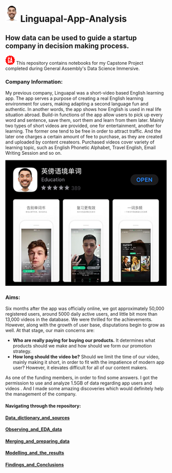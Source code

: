 # <img src="pictures/Logo.png" width="40">  Linguapal-App-Analysis
## How data can be used to guide a startup company in decision making process.


<img src="pictures/GA_logo.png" width="30"> This repository contains notebooks for my Capstone Project completed during General Assembly's Data Science Immersive.


### Company Information:


My previous company, Linguapal was a short-video based English learning app. The app serves a purpose of creating a real English learning environment for users, making adapting a second language fun and authentic. In another words, the app shows how English is used in real life situation abroad. Build-in functions of the app allow users to pick up every word and sentence, save them, sort them and learn from them later. Mainly two types of short videos are provided, one for entertainment, another for learning. The former one tend to be free in order to attract traffic. And the later one charges a certain amount of fee to purchase, as they are created and uploaded by content createors. Purchased videos cover variety of learning topic, such as English Phonetic Alphabet,  Travel English, Email Writing Session and so on. 


<img src="pictures/Linguapal_logo.png" width="600">


### Aims:

Six months after the app was officially online, we got approximately 50,000 registered users, around 5000 daily active users, and little bit more than 13,000 videos in the database. We were thrilled for the achievements. However, along with the growth of user base, disputations begin to grow as well. At that stage, our main concerns are:

* **Who are really paying for buying our products.** It determines what products should we make and how should we form our promotion strategy. 
*  __How long should the video be?__  Should we limit the time of our video, mainly making it short, in order to fit with the impatience of modern app user? However, it elevates difficult for all of our content makers.


As one of the funding members, in order to find some answers. I got the permission to use and analyze 1.5GB of data regarding app users and videos . And I made some amazing discoveries which would definitely help the management of the company.


#### Navigating through the repository:
#### [Data_dictionary_and_sources](https://github.com/paxton615/Linguapal-Analysis/tree/master/data_dictionary_and_sources)


#### [Observing_and_EDA_data](https://github.com/paxton615/Linguapal-Analysis/tree/master/Observing_and_EDA)

 
#### [Merging_and_preparing_data](https://github.com/paxton615/Linguapal-Analysis/tree/master/Merging_and_preparing_data)


#### [Modelling_and_the_results](https://github.com/paxton615/Linguapal-Analysis/tree/master/Modelling)


#### [Findings_and_Conclusions](https://github.com/paxton615/Linguapal-Analysis/tree/master/Findings_and_conclusions)




